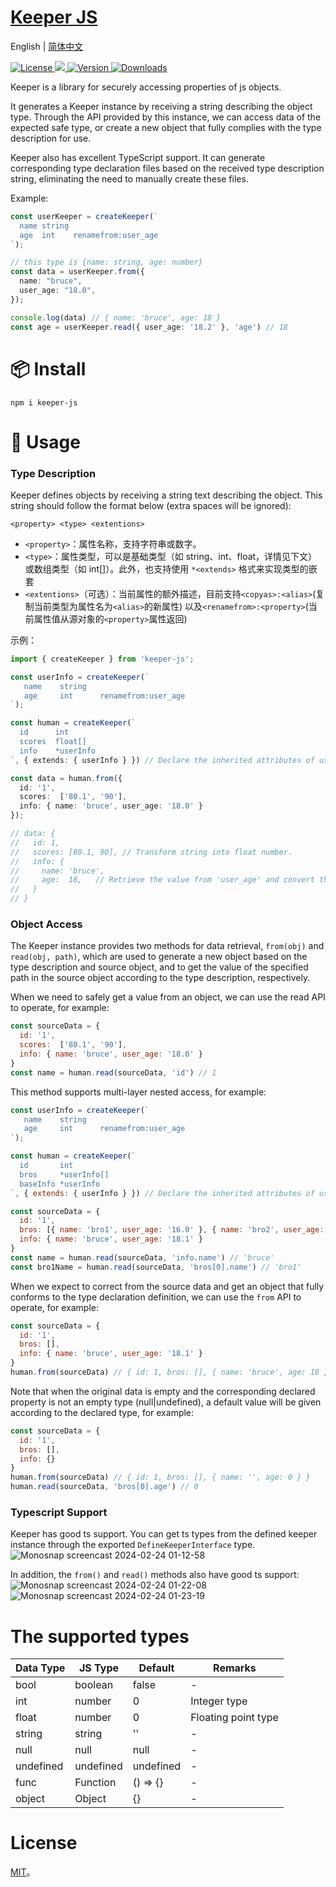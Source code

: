 # <a href align="center">Keeper JS</a>

English  |  [简体中文](./README-zh_CN.md)
<p>
   <a href="https://www.npmjs.com/package/keeper-js">
    <img src="https://img.shields.io/npm/l/keeper-js.svg?sanitize=true" alt="License" />
  </a>
  <a href="https://codecov.io/gh/ArthurYung/keeper" >
    <img src="https://codecov.io/gh/ArthurYung/keeper/graph/badge.svg?token=93F49NOJ9E"/>
  </a>
  <a href="https://www.npmjs.com/package/keeper-js">
    <img src="https://img.shields.io/npm/v/keeper-js.svg?sanitize=true" alt="Version">
  </a>
  <a href="https://www.npmjs.com/package/keeper-js">
    <img src="https://img.shields.io/npm/dm/keeper-js.svg?sanitize=true" alt="Downloads" />
  </a>
</p>

Keeper is a library for securely accessing properties of js objects.

It generates a Keeper instance by receiving a string describing the object type. Through the API provided by this instance, we can access data of the expected safe type, or create a new object that fully complies with the type description for use.

Keeper also has excellent TypeScript support. It can generate corresponding type declaration files based on the received type description string, eliminating the need to manually create these files.

Example:

```typescript
const userKeeper = createKeeper(`
  name string
  age  int    renamefrom:user_age
`);

// this type is {name: string, age: number}
const data = userKeeper.from({
  name: "bruce",
  user_age: "18.0",
});

console.log(data) // { name: 'bruce', age: 18 }
const age = userKeeper.read({ user_age: '18.2' }, 'age') // 18
```

# 📦 Install

```shell
npm i keeper-js
````

# 🔨 Usage

### Type Description
Keeper defines objects by receiving a string text describing the object. This string should follow the format below (extra spaces will be ignored):

```
<property> <type> <extentions>
```

- `<property>`：属性名称，支持字符串或数字。
- `<type>`：属性类型，可以是基础类型（如 string、int、float，详情见下文）或数组类型（如 int[]）。此外，也支持使用 `*<extends>` 格式来实现类型的嵌套
- `<extentions>`（可选）：当前属性的额外描述，目前支持`<copyas>:<alias>`(复制当前类型为属性名为`<alias>`的新属性) 以及`<renamefrom>:<property>`(当前属性值从源对象的`<property>`属性返回)

示例：
```typescript
import { createKeeper } from 'keeper-js';

const userInfo = createKeeper(`
   name    string
   age     int      renamefrom:user_age
`);

const human = createKeeper(`
  id      int
  scores  float[]
  info    *userInfo
`, { extends: { userInfo } }) // Declare the inherited attributes of userInfo.

const data = human.from({
  id: '1',
  scores:  ['80.1', '90'],
  info: { name: 'bruce', user_age: '18.0' }
});

// data: {
//   id: 1, 
//   scores: [80.1, 90], // Transform string into float number.
//   info: {
//     name: 'bruce',
//     age:  18,   // Retrieve the value from 'user_age' and convert the float string into an integer number.
//   }
// }
```

### Object Access
The Keeper instance provides two methods for data retrieval, `from(obj)` and `read(obj, path)`, which are used to generate a new object based on the type description and source object, and to get the value of the specified path in the source object according to the type description, respectively.

When we need to safely get a value from an object, we can use the read API to operate, for example:
```javascript
const sourceData = {
  id: '1',
  scores:  ['80.1', '90'],
  info: { name: 'bruce', user_age: '18.0' }
}
const name = human.read(sourceData, 'id') // 1
```
This method supports multi-layer nested access, for example:
```javascript
const userInfo = createKeeper(`
   name    string
   age     int      renamefrom:user_age
`);

const human = createKeeper(`
  id       int
  bros     *userInfo[]
  baseInfo *userInfo
`, { extends: { userInfo } }) // Declare the inherited attributes of userInfo.

const sourceData = {
  id: '1',
  bros: [{ name: 'bro1', user_age: '16.0' }, { name: 'bro2', user_age: '17.2' }],
  info: { name: 'bruce', user_age: '18.1' }
}
const name = human.read(sourceData, 'info.name') // 'bruce'
const bro1Name = human.read(sourceData, 'bros[0].name') // 'bro1'
```

When we expect to correct from the source data and get an object that fully conforms to the type declaration definition, we can use the `from` API to operate, for example:
```javascript
const sourceData = {
  id: '1',
  bros: [],
  info: { name: 'bruce', user_age: '18.1' }
}
human.from(sourceData) // { id: 1, bros: [], { name: 'bruce', age: 18 } }
```
Note that when the original data is empty and the corresponding declared property is not an empty type (null|undefined), a default value will be given according to the declared type, for example:
```javascript
const sourceData = {
  id: '1',
  bros: [],
  info: {}
}
human.from(sourceData) // { id: 1, bros: [], { name: '', age: 0 } }
human.read(sourceData, 'bros[0].age') // 0
```

### Typescript Support
Keeper has good ts support. You can get ts types from the defined keeper instance through the exported `DefineKeeperInterface` type.
![Monosnap screencast 2024-02-24 01-12-58](https://github.com/ArthurYung/keeper/assets/29910365/3c754e2c-0d2e-47b1-a516-3c8448529923)

In addition, the `from()` and `read()` methods also have good ts support:
![Monosnap screencast 2024-02-24 01-22-08](https://github.com/ArthurYung/keeper/assets/29910365/682fe9fd-8619-4dd0-b8de-64cbe71f2b15)
![Monosnap screencast 2024-02-24 01-23-19](https://github.com/ArthurYung/keeper/assets/29910365/9f73dcff-7e5c-4922-bf68-b0b43194d743)

# The supported types
| Data Type |	JS Type |	Default |	Remarks |
| ---- | --- | --- | --- |
| bool | boolean | false | - |
| int | number | 0 | Integer type |
| float | number | 0 | Floating point type |
| string | string | '' | - |
| null | null | null | - |
| undefined | undefined | undefined | - |
| func | Function | () => {} | - |
| object | Object | {} | - |

# License

[MIT](./LICENSE)。
